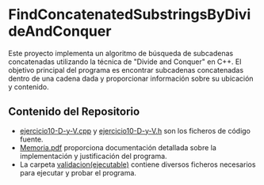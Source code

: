 # FindConcatenatedSubstringsByDivideAndConquer

Este proyecto implementa un algoritmo de búsqueda de subcadenas concatenadas utilizando la técnica de "Divide and Conquer" en C++. El objetivo principal del programa es encontrar subcadenas concatenadas dentro de una cadena dada y proporcionar información sobre su ubicación y contenido.

## Contenido del Repositorio

- [ejercicio10-D-y-V.cpp](ejercicio10-D-y-V.cpp) y [ejercicio10-D-y-V.h](ejercicio10-D-y-V.h) son los ficheros de código fuente.
- [Memoria.pdf](Memoria.pdf) proporciona documentación detallada sobre la implementación y justificación del programa.
- La carpeta [validacion(ejecutable)](validacion(ejecutable)) contiene diversos ficheros necesarios para ejecutar y probar el programa.
